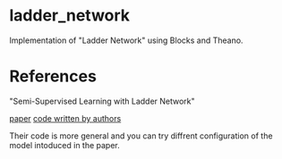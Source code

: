 # ladder_network
Implementation of "Ladder Network" using Blocks and Theano.


References
==========

"Semi-Supervised Learning with Ladder Network"

[paper](http://arxiv.org/abs/1507.02672) [code written by authors](https://github.com/arasmus/ladder)

Their code is more general and you can try diffrent configuration of the model intoduced in the paper.
